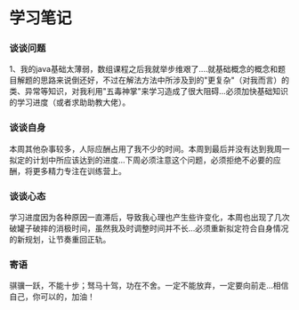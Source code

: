 学习笔记
========
### 谈谈问题
1、我的java基础太薄弱，数组课程之后我就举步维艰了....就基础概念的概念和题目解题的思路来说倒还好，不过在解法方法中所涉及到的"更复杂"（对我而言）的类、异常等知识，对我利用"五毒神掌"来学习造成了很大阻碍...必须加快基础知识的学习进度（或者求助助教大佬）。
### 谈谈自身
本周其他杂事较多，人际应酬占用了我不少的时间。本周到最后并没有达到我周一拟定的计划中所应该达到的进度...下周必须注意这个问题，必须拒绝不必要的应酬，将更多精力专注在训练营上。
### 谈谈心态
学习进度因为各种原因一直滞后，导致我心理也产生些许变化，本周也出现了几次破罐子破摔的消极时间，虽然我及时调整时间并不长...必须重新拟定符合自身情况的新规划，让节奏重回正轨。
### 寄语
骐骥一跃，不能十步；驽马十驾，功在不舍。一定不能放弃，一定要向前走...相信自己，你可以的，加油！
